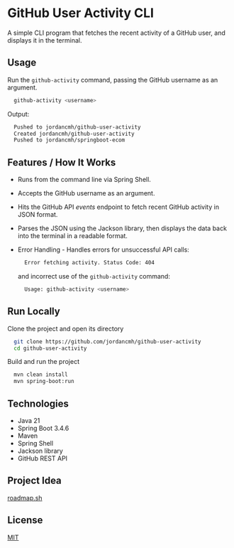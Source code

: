 
# GitHub User Activity CLI

A simple CLI program that fetches the recent activity of a GitHub user, and displays it in the terminal.


## Usage

Run the ```github-activity``` command, passing the GitHub username as an argument.
```bash
  github-activity <username>
```
Output:
```bash
  Pushed to jordancmh/github-user-activity
  Created jordancmh/github-user-activity
  Pushed to jordancmh/springboot-ecom
```

## Features / How It Works

- Runs from the command line via Spring Shell.
- Accepts the GitHub username as an argument.
- Hits the GitHub API *events* endpoint to fetch recent GitHub activity in JSON format.
- Parses the JSON using the Jackson library, then displays the data back into the terminal in a readable format.
- Error Handling - 
  Handles errors for unsuccessful API calls:

  ```bash
    Error fetching activity. Status Code: 404
  ```
  and incorrect use of the ```github-activity``` command:
  ```bash
    Usage: github-activity <username>
  ```

## Run Locally

Clone the project and open its directory

```bash
  git clone https://github.com/jordancmh/github-user-activity
  cd github-user-activity
```

Build and run the project

```bash
  mvn clean install
  mvn spring-boot:run
```


## Technologies

- Java 21
- Spring Boot 3.4.6
- Maven
- Spring Shell
- Jackson library
- GitHub REST API

## Project Idea

[roadmap.sh](https://roadmap.sh/projects/github-user-activity)

## License

[MIT](https://choosealicense.com/licenses/mit/)
